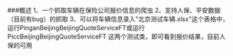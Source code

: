 ###概述
1、一个抓取车辆在保险公司报价信息的爬虫
2、支持人保、平安数据（目前有bug）的抓取
3、可以将车辆信息录入"北京测试车辆.xlsx"这个表格中，运行PinganBeijingBeijingQuoteServiceFT或运行PiccBeijingBeijingQuoteServiceFT
这两个测试类，即可看到报价结果，目前人保的可用
